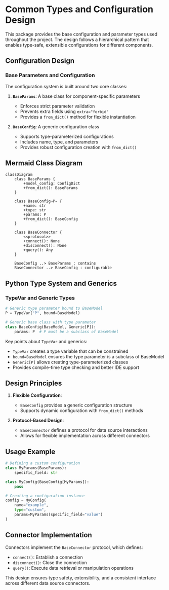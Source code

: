 # Common Types and Configuration Design

This package provides the base configuration and parameter types used throughout the project. The design follows a hierarchical pattern that enables type-safe, extensible configurations for different components.

## Configuration Design

### Base Parameters and Configuration

The configuration system is built around two core classes:

1. **`BaseParams`**: A base class for component-specific parameters
   - Enforces strict parameter validation
   - Prevents extra fields using `extra="forbid"`
   - Provides a `from_dict()` method for flexible instantiation

2. **`BaseConfig`**: A generic configuration class
   - Supports type-parameterized configurations
   - Includes name, type, and parameters
   - Provides robust configuration creation with `from_dict()`

## Mermaid Class Diagram

```mermaid
classDiagram
    class BaseParams {
        +model_config: ConfigDict
        +from_dict(): BaseParams
    }
    
    class BaseConfig~P~ {
        +name: str
        +type: str
        +params: P
        +from_dict(): BaseConfig
    }
    
    class BaseConnector {
        <<protocol>>
        +connect(): None
        +disconnect(): None
        +query(): Any
    }
    
    BaseConfig ..> BaseParams : contains
    BaseConnector ..> BaseConfig : configurable
```

## Python Type System and Generics

### TypeVar and Generic Types

```python
# Generic type parameter bound to BaseModel
P = TypeVar("P", bound=BaseModel)

# Generic base class with type parameter
class BaseConfig(BaseModel, Generic[P]):
    params: P  # P must be a subclass of BaseModel
```

Key points about `TypeVar` and generics:
- `TypeVar` creates a type variable that can be constrained
- `bound=BaseModel` ensures the type parameter is a subclass of BaseModel
- `Generic[P]` allows creating type-parameterized classes
- Provides compile-time type checking and better IDE support

## Design Principles

1. **Flexible Configuration**: 
   - `BaseConfig` provides a generic configuration structure
   - Supports dynamic configuration with `from_dict()` methods

2. **Protocol-Based Design**:
   - `BaseConnector` defines a protocol for data source interactions
   - Allows for flexible implementation across different connectors

## Usage Example

```python
# Defining a custom configuration
class MyParams(BaseParams):
    specific_field: str

class MyConfig(BaseConfig[MyParams]):
    pass

# Creating a configuration instance
config = MyConfig(
    name="example",
    type="custom",
    params=MyParams(specific_field="value")
)
```

## Connector Implementation

Connectors implement the `BaseConnector` protocol, which defines:
- `connect()`: Establish a connection
- `disconnect()`: Close the connection
- `query()`: Execute data retrieval or manipulation operations

This design ensures type safety, extensibility, and a consistent interface across different data source connectors.
